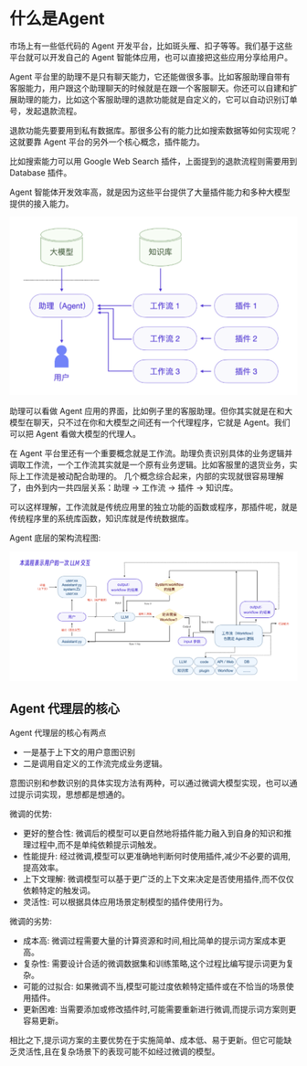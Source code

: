 # 什么是Agent
市场上有一些低代码的 Agent 开发平台，比如斑头雁、扣子等等。我们基于这些平台就可以开发自己的 Agent 智能体应用，也可以直接把这些应用分享给用户。

Agent 平台里的助理不是只有聊天能力，它还能做很多事。比如客服助理自带有客服能力，用户跟这个助理聊天的时候就是在跟一个客服聊天。你还可以自建和扩展助理的能力，比如这个客服助理的退款功能就是自定义的，它可以自动识别订单号，发起退款流程。

退款功能先要要用到私有数据库。那很多公有的能力比如搜索数据等如何实现呢？这就要靠 Agent 平台的另外一个核心概念，插件能力。

比如搜索能力可以用 Google Web Search 插件，上面提到的退款流程则需要用到 Database 插件。

Agent 智能体开发效率高，就是因为这些平台提供了大量插件能力和多种大模型提供的接入能力。

<img src="./assets/Agent示意图.png" />

助理可以看做 Agent 应用的界面，比如例子里的客服助理。但你其实就是在和大模型在聊天，只不过在你和大模型之间还有一个代理程序，它就是 Agent。我们可以把 Agent 看做大模型的代理人。

在 Agent 平台里还有一个重要概念就是工作流。助理负责识别具体的业务逻辑并调取工作流，一个工作流其实就是一个原有业务逻辑。比如客服里的退货业务，实际上工作流是被动配合助理的。
几个概念综合起来，内部的实现就很容易理解了，由外到内一共四层关系：助理 -> 工作流 -> 插件 -> 知识库。

可以这样理解，工作流就是传统应用里的独立功能的函数或程序，那插件呢，就是传统程序里的系统库函数，知识库就是传统数据库。

Agent 底层的架构流程图:

<img src="./assets/Agent底层的架构流程图.png" />


## Agent 代理层的核心
Agent 代理层的核心有两点
- 一是基于上下文的用户意图识别
- 二是调用自定义的工作流完成业务逻辑。

意图识别和参数识别的具体实现方法有两种，可以通过微调大模型实现，也可以通过提示词实现，思想都是想通的。

微调的优势:
- 更好的整合性: 微调后的模型可以更自然地将插件能力融入到自身的知识和推理过程中,而不是单纯依赖提示词触发。
- 性能提升: 经过微调,模型可以更准确地判断何时使用插件,减少不必要的调用,提高效率。
- 上下文理解: 微调模型可以基于更广泛的上下文来决定是否使用插件,而不仅仅依赖特定的触发词。
- 灵活性: 可以根据具体应用场景定制模型的插件使用行为。

微调的劣势:
- 成本高: 微调过程需要大量的计算资源和时间,相比简单的提示词方案成本更高。
- 复杂性: 需要设计合适的微调数据集和训练策略,这个过程比编写提示词更为复杂。
- 可能的过拟合: 如果微调不当,模型可能过度依赖特定插件或在不恰当的场景使用插件。
- 更新困难: 当需要添加或修改插件时,可能需要重新进行微调,而提示词方案则更容易更新。

相比之下,提示词方案的主要优势在于实施简单、成本低、易于更新。但它可能缺乏灵活性,且在复杂场景下的表现可能不如经过微调的模型。